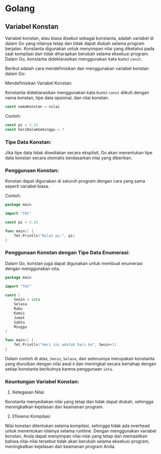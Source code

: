 # Golang
## Variabel Konstan
Variabel konstan, atau biasa disebut sebagai konstanta, adalah variabel di dalam Go yang nilainya tetap dan tidak dapat diubah selama program berjalan. Konstanta digunakan untuk menyimpan nilai yang diketahui pada saat kompilasi dan tidak diharapkan berubah selama eksekusi program. Dalam Go, konstanta dideklarasikan menggunakan kata kunci `const`.

Berikut adalah cara mendefinisikan dan menggunakan variabel konstan dalam Go:

Mendefinisikan Variabel Konstan:

Konstanta dideklarasikan menggunakan kata kunci `const` diikuti dengan nama konstan, tipe data opsional, dan nilai konstan.

```go
const namaKonstan = nilai
```

Contoh:

```go
const pi = 3.14
const hariDalamSeminggu = 7
```

### Tipe Data Konstan:

Jika tipe data tidak disediakan secara eksplisit, Go akan menentukan tipe data konstan secara otomatis berdasarkan nilai yang diberikan.

### Penggunaan Konstan:
Konstan dapat digunakan di seluruh program dengan cara yang sama seperti variabel biasa.

Contoh:

```go
package main

import "fmt"

const pi = 3.14

func main() {
    fmt.Println("Nilai pi:", pi)
}
```

### Penggunaan Konstan dengan Tipe Data Enumerasi:
Dalam Go, konstan juga dapat digunakan untuk membuat enumerasi dengan menggunakan iota.

```go
package main

import "fmt"

const (
    Senin = iota
    Selasa
    Rabu
    Kamis
    Jumat
    Sabtu
    Minggu
)

func main() {
    fmt.Println("Hari ini adalah hari ke", Senin+1)
}
```

Dalam contoh di atas, `Senin`, `Selasa`, dan seterusnya merupakan konstanta yang diurutkan dengan nilai awal `0` dan meningkat secara bertahap dengan setiap konstanta berikutnya karena penggunaan `iota`.

### Keuntungan Variabel Konstan:
1. Ketegasan Nilai: 

 Konstanta menyediakan nilai yang tetap dan tidak dapat diubah, sehingga meningkatkan kejelasan dan keamanan program.

2. Efisiensi Kompilasi: 

 Nilai konstan ditentukan selama kompilasi, sehingga tidak ada overhead untuk menentukan nilainya selama runtime.
Dengan menggunakan variabel konstan, Anda dapat menyimpan nilai-nilai yang tetap dan memastikan bahwa nilai-nilai tersebut tidak akan berubah selama eksekusi program, meningkatkan kejelasan dan keamanan program Anda.
